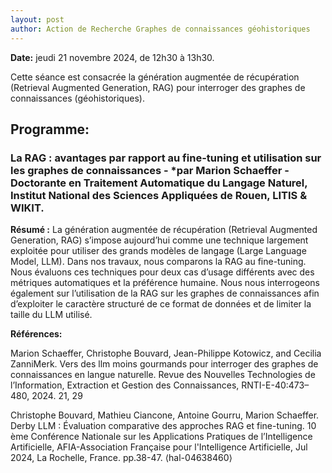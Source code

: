 ```yaml
---
layout: post
author: Action de Recherche Graphes de connaissances géohistoriques
---
```


**Date:** jeudi 21 novembre 2024, de 12h30 à 13h30. 

Cette séance est consacrée la génération augmentée de récupération (Retrieval Augmented Generation, RAG) pour interroger des graphes de connaissances (géohistoriques).

## Programme:

### La RAG : avantages par rapport au fine-tuning et utilisation sur les graphes de connaissances - *par Marion Schaeffer - Doctorante en Traitement Automatique du Langage Naturel, Institut National des Sciences Appliquées de Rouen, LITIS & WIKIT.

**Résumé :**
La génération augmentée de récupération (Retrieval Augmented Generation, RAG) s’impose aujourd’hui comme une technique largement exploitée pour utiliser des grands modèles de langage (Large Language Model, LLM). Dans nos travaux, nous comparons la RAG au fine-tuning. Nous évaluons ces techniques pour deux cas d’usage différents avec des métriques automatiques et la préférence humaine. Nous nous interrogeons également sur l’utilisation de la RAG sur les graphes de connaissances afin d’exploiter le caractère structuré de ce format de données et de limiter la taille du LLM utilisé.

**Références:** 

Marion Schaeffer, Christophe Bouvard, Jean-Philippe Kotowicz, and Cecilia ZanniMerk. Vers des llm moins gourmands pour interroger des graphes de connaissances en langue naturelle. Revue des Nouvelles Technologies de l’Information, Extraction et Gestion des Connaissances, RNTI-E-40:473–480, 2024. 21, 29
 
Christophe Bouvard, Mathieu Ciancone, Antoine Gourru, Marion Schaeffer. Derby LLM : Évaluation comparative des approches RAG et fine-tuning. 10 ème Conférence Nationale sur les Applications Pratiques de l’Intelligence Artificielle, AFIA-Association Française pour l'Intelligence Artificielle, Jul 2024, La Rochelle, France. pp.38-47. ⟨hal-04638460⟩
